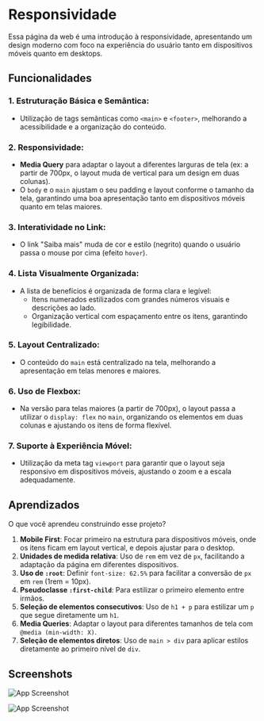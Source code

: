 
# Responsividade

Essa página da web  é uma introdução à responsividade, apresentando um design moderno com foco na experiência do usuário tanto em dispositivos móveis quanto em desktops.


## Funcionalidades


### 1. **Estruturação Básica e Semântica**:
   - Utilização de tags semânticas como `<main>` e `<footer>`, melhorando a acessibilidade e a organização do conteúdo.

### 2. **Responsividade**:
   - **Media Query** para adaptar o layout a diferentes larguras de tela (ex: a partir de 700px, o layout muda de vertical para um design em duas colunas).
   - O `body` e o `main` ajustam o seu padding e layout conforme o tamanho da tela, garantindo uma boa apresentação tanto em dispositivos móveis quanto em telas maiores.
   
### 3. **Interatividade no Link**:
   - O link "Saiba mais" muda de cor e estilo (negrito) quando o usuário passa o mouse por cima (efeito `hover`).

### 4. **Lista Visualmente Organizada**:
   - A lista de benefícios é organizada de forma clara e legível:
     - Itens numerados estilizados com grandes números visuais e descrições ao lado.
     - Organização vertical com espaçamento entre os itens, garantindo legibilidade.

### 5. **Layout Centralizado**:
   - O conteúdo do `main` está centralizado na tela, melhorando a apresentação em telas menores e maiores.

### 6. **Uso de Flexbox**:
   - Na versão para telas maiores (a partir de 700px), o layout passa a utilizar o `display: flex` no `main`, organizando os elementos em duas colunas e ajustando os itens de forma flexível.

### 7. **Suporte à Experiência Móvel**:
   - Utilização da meta tag `viewport` para garantir que o layout seja responsivo em dispositivos móveis, ajustando o zoom e a escala adequadamente.


## Aprendizados

O que você aprendeu construindo esse projeto? 

1. **Mobile First**: Focar primeiro na estrutura para dispositivos móveis, onde os itens ficam em layout vertical, e depois ajustar para o desktop.
2. **Unidades de medida relativa**: Uso de `rem` em vez de `px`, facilitando a adaptação da página em diferentes dispositivos.
3. **Uso de `:root`**: Definir `font-size: 62.5%` para facilitar a conversão de `px` em `rem` (1rem = 10px).
4. **Pseudoclasse `:first-child`**: Para estilizar o primeiro elemento entre irmãos.
5. **Seleção de elementos consecutivos**: Uso de `h1 + p` para estilizar um `p` que segue diretamente um `h1`.
6. **Media Queries**: Adaptar o layout para diferentes tamanhos de tela com `@media (min-width: X)`.
7. **Seleção de elementos diretos**: Uso de `main > div` para aplicar estilos diretamente ao primeiro nível de `div`.

## Screenshots

![App Screenshot](https://i.imgur.com/fkES85P.png)

![App Screenshot](https://i.imgur.com/Bk98u35.png)

